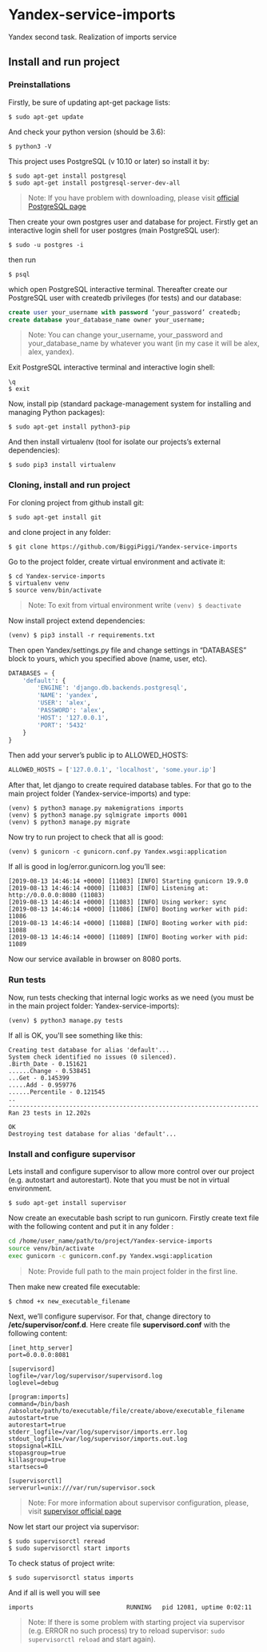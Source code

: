 # Yandex-service-imports
Yandex second task. Realization of imports service

## Install and run project
### Preinstallations
Firstly, be sure of updating apt-get package lists:
```
$ sudo apt-get update
```
And check your python version (should be 3.6):
```
$ python3 -V
```
This project uses PostgreSQL (v 10.10 or later) so install it by:
```
$ sudo apt-get install postgresql
$ sudo apt-get install postgresql-server-dev-all
```
> Note: If you have problem with downloading, please visit [official PostgreSQL page](https://www.postgresql.org/download/)

Then create your own postgres user and database for project. Firstly get an interactive login shell for user postgres (main PostgreSQL user):
```
$ sudo -u postgres -i
```
then run 
```
$ psql
```
which open PostgreSQL interactive terminal. Thereafter create our PostgreSQL user with createdb privileges (for tests) and our database:
```sql
create user your_username with password ‘your_password’ createdb;
create database your_database_name owner your_username;
```
> Note: You can change your_username, your_password and your_database_name by whatever you want (in my case it will be alex, alex, yandex).

Exit PostgreSQL interactive terminal and interactive login shell:
```
\q
$ exit
```
Now, install pip (standard package-management system for installing and managing Python packages):
```
$ sudo apt-get install python3-pip
```
And then install virtualenv (tool for isolate our projects’s external dependencies):
```
$ sudo pip3 install virtualenv
```
### Cloning, install and run project
For cloning project from github install git:
```
$ sudo apt-get install git
```
and clone project in any folder:
```
$ git clone https://github.com/BiggiPiggi/Yandex-service-imports
```
Go to the project folder, create virtual environment and activate it:
```
$ cd Yandex-service-imports
$ virtualenv venv
$ source venv/bin/activate
```
> Note: To exit from virtual environment write `(venv) $ deactivate`

Now install project extend dependencies:
```
(venv) $ pip3 install -r requirements.txt
```
Then open Yandex/settings.py file and change settings in “DATABASES” block to yours, which you specified above (name, user, etc). 
```python
DATABASES = {
    'default': {
        'ENGINE': 'django.db.backends.postgresql',
        'NAME': 'yandex',
        'USER': 'alex',
        'PASSWORD': 'alex',
        'HOST': '127.0.0.1',
        'PORT': '5432'
    }
}
```
Then add your server’s public ip to ALLOWED_HOSTS:
```python
ALLOWED_HOSTS = ['127.0.0.1', 'localhost', 'some.your.ip']
```
After that, let django to create required database tables. For that go to the main project folder (Yandex-service-imports) and type:
```
(venv) $ python3 manage.py makemigrations imports
(venv) $ python3 manage.py sqlmigrate imports 0001
(venv) $ python3 manage.py migrate
```
Now try to run project to check that all is good:
```
(venv) $ gunicorn -c gunicorn.conf.py Yandex.wsgi:application
```
If all is good in log/error.gunicorn.log you’ll see:
```
[2019-08-13 14:46:14 +0000] [11083] [INFO] Starting gunicorn 19.9.0
[2019-08-13 14:46:14 +0000] [11083] [INFO] Listening at: http://0.0.0.0:8080 (11083)
[2019-08-13 14:46:14 +0000] [11083] [INFO] Using worker: sync
[2019-08-13 14:46:14 +0000] [11086] [INFO] Booting worker with pid: 11086
[2019-08-13 14:46:14 +0000] [11088] [INFO] Booting worker with pid: 11088
[2019-08-13 14:46:14 +0000] [11089] [INFO] Booting worker with pid: 11089
```
Now our service available in browser on 8080 ports.

### Run tests
Now, run tests checking that internal logic works as we need (you must be in the main project folder: Yandex-service-imports):
```
(venv) $ python3 manage.py tests
```
If all is OK, you'll see something like this:
```
Creating test database for alias 'default'...
System check identified no issues (0 silenced).
.Birth_Date - 0.151621
......Change - 0.538451
...Get - 0.145399
.....Add - 0.959776
......Percentile - 0.121545
..
----------------------------------------------------------------------
Ran 23 tests in 12.202s

OK
Destroying test database for alias 'default'...
```
### Install and configure supervisor
Lets install and configure supervisor to allow more control over our project (e.g. autostart and autorestart). Note that you must be not in virtual environment.
```
$ sudo apt-get install supervisor
```
Now create an executable bash script to run gunicorn. Firstly create text file with the following content and put it in any folder :
```bash
cd /home/user_name/path/to/project/Yandex-service-imports
source venv/bin/activate
exec gunicorn -c gunicorn.conf.py Yandex.wsgi:application
```
> Note: Provide full path to the main project folder in the first line.

Then make new created file executable:
```
$ chmod +x new_executable_filename
```
Next, we’ll configure supervisor. For that, change directory to **/etc/supervisor/conf.d**. Here create file **supervisord.conf** with the following content:
```
[inet_http_server]
port=0.0.0.0:8081

[supervisord]
logfile=/var/log/supervisor/supervisord.log
loglevel=debug

[program:imports]
command=/bin/bash /absolute/path/to/executable/file/create/above/executable_filename
autostart=true
autorestart=true
stderr_logfile=/var/log/supervisor/imports.err.log
stdout_logfile=/var/log/supervisor/imports.out.log
stopsignal=KILL
stopasgroup=true
killasgroup=true
startsecs=0

[supervisorctl]
serverurl=unix:///var/run/supervisor.sock
```
> Note: For more information about supervisor configuration, please, visit [supervisor official page](http://supervisord.org/configuration.html)

Now let start our project via supervisor:
```
$ sudo supervisorctl reread
$ sudo supervisorctl start imports
```
To check status of project write:
```
$ sudo supervisorctl status imports
```
And if all is well you will see 
```
imports                          RUNNING   pid 12081, uptime 0:02:11
```
> Note: If there is some problem with starting project via supervisor (e.g. ERROR no such process) try to reload supervisor: `sudo supervisorctl reload` and start again).
